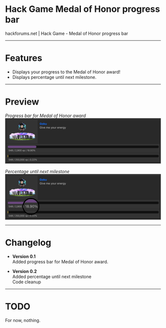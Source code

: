 # Hack Game Medal of Honor progress bar
 hackforums.net | Hack Game - Medal of Honor progress bar

 ---

# Features

-	Displays your progress to the Medal of Honor award!
-	Displays percentage until next milestone.


 ---

# Preview

*Progress bar for Medal of Honor award*
![Preview2](preview2.png?raw=true "Preview2")

*Percentage until next milestone*
![Preview](preview.png?raw=true "Preview")

---

# Changelog
-	**Version 0.1**\
	Added progress bar for Medal of Honor award.

-	**Version 0.2**\
	Added percentage until next milestone\
	Code cleanup

---

# TODO

For now, nothing.

